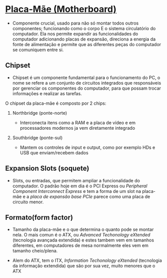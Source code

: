 # [Placa-Mãe (Motherboard)](https://en.wikipedia.org/wiki/Motherboard)      

- Componente crucial, usado para não só montar todos outros componentes; funcionando como o corpo E o sistema circulatório do computador. Ela nos permite expandir as funcionalidades do computador adicionando placas de expansão, direciona a energia da fonte de alimentação e permite que as diferentes peças do computador se comuniquem entre si.     

## Chipset    

- Chipset é um componente fundamental para o funcionamento do PC, o nome se refere a um conjunto de circuitos integrados que responsáveis por gerenciar os componentes do computador, para que possam trocar informações e realizar as tarefas.    

O chipset da placa-mãe é composto por 2 chips:     

1. Northbridge (ponte-norte)
    - Interconecta itens como a RAM e a placa de vídeo e em processadores modernos ja vem diretamente integrado  

2. Southbridge (ponte-sul)
    - Mantem os controles de input e output, como por exemplo HDs e USB que enviam/recebem dados     

## Expansion Slots (soquete)    

- Slots, ou entradas, que permitem ampliar a funcionalidade do computador. O padrão hoje em dia é o PCI Express ou *Peripheral Component Interconnect Express* e tem a forma de um slot na placa-mãe e a *placa de expansão base PCIe* parece como uma placa de circuito menor.    

## Formato(form factor)   

- Tamanho da placa-mãe e o que determina o quanto pode se montar nela. O mais comun é o ATX, ou *Advanced Techonology eXtended* (tecnologia avançada extendida) e estes tambem vem em tamanhos diferentes, em computadores de mesa normalmente eles vem em tamanho cheio/plena.    

- Alem do ATX, tem o ITX, *Information Techonology eXtended* (tecnologia da informação extendida) que são por sua vez, muito menores que o ATX